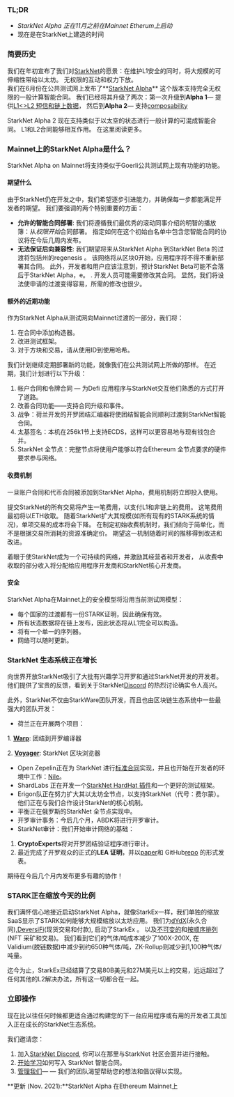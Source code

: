 ### TL;DR

* *StarkNet Alpha 正在11月之前在Mainnet Etherum上启动*
* 现在是在StarkNet上建造的时间

### 简要历史

我们在年初宣布了我们对[StarkNet](https://starkware.co/product/starknet/)的愿景：在维护L1安全的同时，将大规模的可伸缩性带给以太坊。 无权限的互动和权力下放。\
我们在6月份在公共测试网上发布了**[StarkNet Alpha](https://medium.com/starkware/starknet-planets-alpha-on-ropsten-e7494929cb95)** 这个版本支持完全无权限的一般计算智能合同。 我们已经将其升级了两次：第一次升级到**Alpha 1**— 提供[L1<>L2 短信和链上数据](https://medium.com/starkware/starknet-alpha-1-90c3348cca4f)， 然后到**Alpha 2**— 支持[composability](https://medium.com/starkware/starknet-alpha-2-4aa116f0ecfc)

StarkNet Alpha 2 现在支持类似于以太空的状态进行一般计算的可混成智能合同。 L1和L2合同能够相互作用。 在这里阅读更多[](https://www.cairo-lang.org/docs/hello_starknet/index.html)。

### Mainnet上的StarkNet Alpha是什么？

StarkNet Alpha on Mainnet将支持类似于Goerli公共测试网上现有功能的功能。

#### **期望什么**

由于StarkNet仍在开发之中，我们希望逐步引进能力，并确保每一步都能满足开发者的期望。 我们要强调的两个特别重要的方面：

* **允许的智能合同部署**: 我们将遵循我们最优秀的滚动同事介绍的明智的播放簿：从*权限开始*合同部署。 指定如何在这个初始白名单中包含您智能合同的协议将在今后几周内发布。
* **无法保证后向兼容性**: 我们期望将来从StarkNet Alpha 到StarkNet Beta 的过渡将包括州的regenesis 。 该网络将从区块0开始，应用程序将不得不重新部署其合同。 此外，开发者和用户应该注意到，预计StarkNet Beta可能不会落后于StarkNet Alpha，e。 . 开发人员可能需要修改其合同。 显然，我们将设法使申请的过渡变得容易，所需的修改也很少。

#### 额外的近期功能

作为StarkNet Alpha从测试网向Mainnet过渡的一部分，我们将：

1. 在合同中添加构造器。
2. 改进测试框架。
3. 对于方块和交易，请从使用ID到使用哈希。

我们计划继续定期部署新的功能，就像我们在公共测试网上所做的那样。 在近期，我们计划进行以下升级：

1. 帐户合同和令牌合同 — 为Defi 应用程序与StarkNet交互他们熟悉的方式打开了道路。
2. 改善合同功能——支持合同升级和事件。
3. 战争：荷兰开发的开罗团结汇编器将使团结智能合同顺利过渡到StarkNet智能合同。
4. 太基签名：本机在256k1节上支持ECDS，这样可以更容易地与现有钱包合并。
5. StarkNet 全节点：完整节点将使用户能够以符合Ethereum 全节点要求的硬件要求参与网络。

#### 收费机制

一旦账户合同和代币合同被添加到StarkNet Alpha，费用机制将立即投入使用。

提交StarkNet的所有交易将产生一笔费用，以支付L1和非链上的费用。 这笔费用最初将以ETH收取。 随着StarkNet扩大其规模(如所有现有的STARK系统的情况)，单项交易的成本将会下降。 在制定初始收费机制时，我们倾向于简单化，而不是根据交易所消耗的资源准确定价。 期望这一机制随着时间的推移得到改进和改进。

着眼于使StarkNet成为一个可持续的网络，并激励其经营者和开发者， 从收费中收取的部分收入将分配给应用程序开发商和StarkNet核心开发商。

#### 安全

StarkNet Alpha在Mainnet上的安全模型将沿用当前测试网模型：

* 每个国家的过渡都有一份STARK证明，因此确保有效。
* 所有状态数据将在链上发布，因此状态将从L1完全可以构造。
* 将有一个单一的序列器。
* 网络可以随时更新。

### StarkNet 生态系统正在增长

向世界开放StarkNet吸引了大批有兴趣学习开罗和通过StarkNet开发的开发者。 他们提供了宝贵的反馈，看到关于StarkNet[Discord](https://discord.gg/uJ9HZTUk2Y) 的热烈讨论确实令人高兴。

此外，StarkNet不仅由StarkWare团队开发，而且也由区块链生态系统中一些最强大的团队开发：

* 荷兰正在开展两个项目：

1. **[Warp](https://github.com/NethermindEth/warp)**: 团结到开罗编译器

2. **[Voyager](https://voyager.online/)**: StarkNet 区块浏览器

* Open Zepelin正在为 StarkNet 进行[标准合同](https://github.com/OpenZeppelin/cairo-contracts/tree/main/contracts)实现，并且也开始在开发者的环境中工作：[Nile](https://github.com/martriay/nile)。
* ShardLabs 正在开发一个[StarkNet HardHat 插件](https://github.com/Shard-Labs/starknet-hardhat-plugin)和一个更好的测试框架。
* Erigon队正在努力扩大其以太坊全节点，以支持StarkNet（代号：费尔蒙）。 他们正在与我们合作设计StarkNet的核心机制。
* 平衡正在俄罗斯的StarkNet 全节点实现中。
* 开罗审计事务：今后几个月，ABDK将进行开罗审计。
* StarkNet审计：我们开始审计网络的基础：

1. **CryptoExperts**将对开罗团结验证程序进行审计。
2. 最近完成了开罗观众的正式的**LEA 证明**，并以[paper](https://arxiv.org/abs/2109.14534)和 GitHub[repo](https://github.com/starkware-libs/formal-proofs) 的形式发表。

期待在今后几个月内发布更多有趣的协作！

### STARK正在缩放今天的比例

我们满怀信心地接近启动StarkNet Alpha，就像StarkEx一样，我们单独的缩放SaaS显示了STARK如何能够大规模缩放以太坊应用。 我们为[dYdX](https://dydx.exchange/)(永久合同),[DeversiFi](https://www.deversifi.com/)(现货交易和付款), 启动了StarkEx 。 以及[不可变的](https://www.immutable.com/)和[按顺序排列](https://sorare.com/)(NFT 采矿和交易)。 我们看到它们的气体/吨成本减少了100X-200X, 在Validium(脱链数据)中减少到约650种气体/吨，ZK-Rollup则减少到1,100种气体/吨量。

迄今为止，StarkEx已经结算了交易80B美元和27M美元以上的交易，远远超过了任何其他的L2解决办法，所有这一切都合在一起。

### 立即操作

现在比以往任何时候都更适合通过构建您的下一台应用程序或有用的开发者工具加入正在成长的StarkNet生态系统。

我们邀请您：

1. 加入[StarkNet Discord](https://discord.gg/uJ9HZTUk2Y), 你可以在那里与StarkNet 社区会面并进行接触。
2. [开始学习](https://www.cairo-lang.org/docs/hello_starknet/index.html)如何写入 StarkNet 智能合同。
3. [管理我们](https://twitter.com/StarkWareLtd)— — 我们的团队渴望帮助您的想法和倡议得以实现。

**更新 (Nov. 2021):**StarkNet Alpha 在Ethereum Mainnet上
